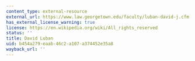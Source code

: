 ```yaml
---
content_type: external-resource
external_url: https://www.law.georgetown.edu/faculty/luban-david-j.cfm
has_external_license_warning: true
license: https://en.wikipedia.org/wiki/All_rights_reserved
status: ''
title: David Luban
uid: b454a279-eaab-46c2-a107-a374452e35a8
wayback_url: ''
---
```


